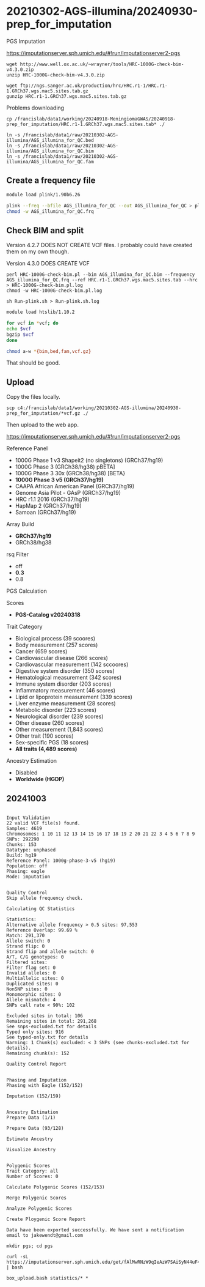 
#	20210302-AGS-illumina/20240930-prep_for_imputation

PGS Imputation

https://imputationserver.sph.umich.edu/#!run/imputationserver2-pgs


```
wget http://www.well.ox.ac.uk/~wrayner/tools/HRC-1000G-check-bim-v4.3.0.zip
unzip HRC-1000G-check-bim-v4.3.0.zip

wget ftp://ngs.sanger.ac.uk/production/hrc/HRC.r1-1/HRC.r1-1.GRCh37.wgs.mac5.sites.tab.gz
gunzip HRC.r1-1.GRCh37.wgs.mac5.sites.tab.gz
```

Problems downloading
```
cp /francislab/data1/working/20240918-MeningiomaGWAS/20240918-prep_for_imputation/HRC.r1-1.GRCh37.wgs.mac5.sites.tab* ./
```


```
ln -s /francislab/data1/raw/20210302-AGS-illumina/AGS_illumina_for_QC.bed
ln -s /francislab/data1/raw/20210302-AGS-illumina/AGS_illumina_for_QC.bim
ln -s /francislab/data1/raw/20210302-AGS-illumina/AGS_illumina_for_QC.fam
```

##  Create a frequency file

```BASH
module load plink/1.90b6.26

plink --freq --bfile AGS_illumina_for_QC --out AGS_illumina_for_QC > plink.create_frequency_file.log
chmod -w AGS_illumina_for_QC.frq
```

##  Check BIM and split

Version 4.2.7 DOES NOT CREATE VCF files. I probably could have created them on my own though.

Version 4.3.0 DOES CREATE VCF 

```
perl HRC-1000G-check-bim.pl --bim AGS_illumina_for_QC.bim --frequency AGS_illumina_for_QC.frq --ref HRC.r1-1.GRCh37.wgs.mac5.sites.tab --hrc > HRC-1000G-check-bim.pl.log
chmod -w HRC-1000G-check-bim.pl.log
```

```
sh Run-plink.sh > Run-plink.sh.log
```







```BASH
module load htslib/1.10.2

for vcf in *vcf; do
echo $vcf
bgzip $vcf
done

chmod a-w *{bim,bed,fam,vcf.gz}
```

That should be good.





##  Upload

Copy the files locally.
```
scp c4:/francislab/data1/working/20210302-AGS-illumina/20240930-prep_for_imputation/*vcf.gz ./
```

Then upload to the web app.





https://imputationserver.sph.umich.edu/#!run/imputationserver2-pgs



Reference Panel
* 1000G Phase 1 v3 Shapeit2 (no singletons) (GRCh37/hg19)
* 1000G Phase 3 (GRCh38/hg38) pBETA]
* 1000G Phase 3 30x (GRCh38/hg38) [BETA}
* **1000G Phase 3 v5 (GRCh37/hg19)**
* CAAPA African American Panel (GRCh37/hg19)
* Genome Asia Pilot - GAsP (GRCh37/hg19)
* HRC r1.1 2016 (GRCh37/hg19)
* HapMap 2 (GRCh37/hg19)
* Samoan (GRCh37/hg19)


Array Build
* **GRCh37/hg19**
* GRCh38/hg38

rsq Filter
* off
* **0.3**
* 0.8

PGS Calculation


Scores
* **PGS-Catalog v20240318**


Trait Category
* Biological process (39 scoores)
* Body measurement (257 scores)
* Cancer (659 scores)
* Cardiovascular disease (266 scores)
* Cardiovascular measurement (142 sccoores)
* Digestive system disorder (350 scores)
* Hematological measurement (342 scores)
* Immune system disorder (203 scores)
* Inflammatory measurement (46 scores)
* Lipid or lipoprotein measurement (339 scores)
* Liver enzyme measurement (28 scores)
* Metabolic disorder (223 scores)
* Neurological disorder (239 scores)
* Other disease (260 scores)
* Other measurement (1,843 scores)
* Other trait (190 scores)
* Sex-specific PGS (18 scores)
* **All traits (4,489 scores)**



Ancestry Estimation
* Disabled
* **Worldwide (HGDP)**






##	20241003


```

Input Validation
22 valid VCF file(s) found.
Samples: 4619
Chromosomes: 1 10 11 12 13 14 15 16 17 18 19 2 20 21 22 3 4 5 6 7 8 9
SNPs: 292290
Chunks: 153
Datatype: unphased
Build: hg19
Reference Panel: 1000g-phase-3-v5 (hg19)
Population: off
Phasing: eagle
Mode: imputation


Quality Control
Skip allele frequency check.

Calculating QC Statistics

Statistics:
Alternative allele frequency > 0.5 sites: 97,553
Reference Overlap: 99.69 %
Match: 291,370
Allele switch: 0
Strand flip: 0
Strand flip and allele switch: 0
A/T, C/G genotypes: 0
Filtered sites:
Filter flag set: 0
Invalid alleles: 0
Multiallelic sites: 0
Duplicated sites: 0
NonSNP sites: 0
Monomorphic sites: 0
Allele mismatch: 4
SNPs call rate < 90%: 102

Excluded sites in total: 106
Remaining sites in total: 291,268
See snps-excluded.txt for details
Typed only sites: 916
See typed-only.txt for details
Warning: 1 Chunk(s) excluded: < 3 SNPs (see chunks-excluded.txt for details).
Remaining chunk(s): 152

Quality Control Report


Phasing and Imputation
Phasing with Eagle (152/152)

Imputation (152/159)


Ancestry Estimation
Prepare Data (1/1)

Prepare Data (93/128)

Estimate Ancestry

Visualize Ancestry


Polygenic Scores
Trait Category: all
Number of Scores: 0

Calculate Polygenic Scores (152/153)

Merge Polygenic Scores

Analyze Polygenic Scores

Create Ploygenic Score Report

Data have been exported successfully. We have sent a notification email to jakewendt@gmail.com

```



```
mkdir pgs; cd pgs

curl -sL https://imputationserver.sph.umich.edu/get/fAlMwRNzW9qIeAzW7SAiSyN44uF41cLecYY3ERCI | bash

box_upload.bash statistics/* *

```




